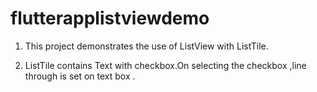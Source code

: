 # flutterapplistviewdemo

1. This project demonstrates the use of ListView with ListTile.

2. ListTile contains Text with checkbox.On selecting the checkbox ,line through is set on text box .

